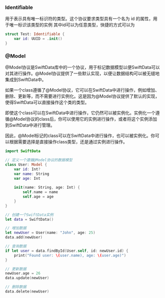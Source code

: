 ### Identifiable
用于表示具有唯一标识符的类型。这个协议要求类型具有一个名为 id 的属性，用于唯一标识该类型的实例
其中id可以为任意类型，快捷的方式可以为

```swift
struct Test: Identifiable {
    var id: UUID = .init()
}
```

### @Model
@Model协议是SwiftData库中的一个协议，用于标记数据模型以便SwiftData可以对其进行操作。@Model协议提供了一些默认实现，以便让数据结构可以被无缝地集成到SwiftData中。

如果一个class遵循了@Model协议，它可以在SwiftData中进行操作，例如增加、删除、更新等，而不需要进行实例化。这是因为@Model协议提供了默认的实现，使得SwiftData可以直接操作这个类的类型。

即使这个class可以在SwiftData中进行操作，它仍然可以被实例化。实例化一个遵循@Model协议的class后，你可以使用它的实例进行操作，或者将这个实例添加到SwiftData中进行管理。

因此，@Model标记的class可以在SwiftData中进行操作，也可以被实例化。你可以根据需要选择是直接操作class类型，还是通过实例进行操作。

```swift 
import SwiftData

// 定义一个遵循@Model协议的数据模型
class User: Model {
    var id: Int?
    var name: String
    var age: Int
    
    init(name: String, age: Int) {
        self.name = name
        self.age = age
    }
}

// 创建一个SwiftData实例
let data = SwiftData()

// 增加数据
let newUser = User(name: "John", age: 25)
data.add(newUser)

// 查询数据
if let user = data.findById(User.self, id: newUser.id) {
    print("Found user: \(user.name), age: \(user.age)")
}

// 更新数据
newUser.age = 26
data.update(newUser)

// 删除数据
data.delete(newUser)

```

